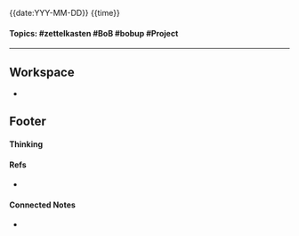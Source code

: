 {{date:YYY-MM-DD}} {{time}}
#### Topics: #zettelkasten #BoB #bobup #Project
---
## Workspace
* 

## Footer
#### Thinking
> 

#### Refs
* 

#### Connected Notes
- 